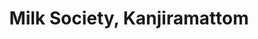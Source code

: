 ---
title: "Milk Society, Kanjiramattom"
url: /kanjiramattom/milk-society-kanjiramattom/
shop: Allgemein
---